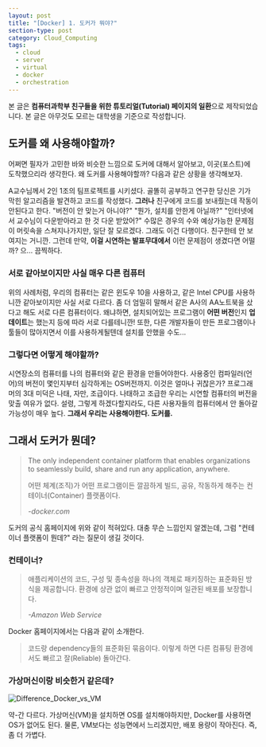```yaml
---
layout: post
title: "[Docker] 1. 도커가 뭐야?"
section-type: post
category: Cloud_Computing
tags:
  - cloud
  - server
  - virtual
  - docker
  - orchestration
---
```


본 글은 **컴퓨터과학부 친구들을 위한 튜토리얼(Tutorial) 페이지의 일환**으로 제작되었습니다. 본 글은 아무것도 모르는 대학생을 기준으로 작성합니다.

## 도커를 왜 사용해야할까?

어쩌면 필자가 고민한 바와 비슷한 느낌으로 도커에 대해서 알아보고, 이곳(포스트)에 도착했으리라 생각한다. 왜 도커를 사용해야할까? 다음과 같은 상황을 생각해보자.

A교수님께서 2인 1조의 팀프로젝트를 시키셨다. 골똘히 공부하고 연구한 당신은 기가 막힌 알고리즘을 발견하고 코드를 작성했다. **그러나** 친구에게 코드를 보내줬는데 작동이 안된다고 한다. "버전이 안 맞는거 아니야?" "뭔가, 설치를 안한게 아닐까?" "인터넷에서 교수님이 다운받아라고 한 것 다운 받았어?" 수많은 경우의 수와 예상가능한 문제점이 머릿속을 스쳐지나가지만, 일단 잘 모르겠다. 그래도 이건 다행이다. 친구한테 안 보여지는 거니깐. 그런데 만약, **이걸 시연하는 발표무대에서** 이런 문제점이 생겼다면 어떨까? 으... 끔찍하다.

### 서로 같아보이지만 사실 매우 다른 컴퓨터

위의 사례처럼, 우리의 컴퓨터는 같은 윈도우 10을 사용하고, 같은 Intel CPU를 사용하니깐 같아보이지만 사실 서로 다르다. 좀 더 엄밀히 말해서 같은 A사의 AA노트북을 샀다고 해도 서로 다른 컴퓨터이다. 왜냐하면, 설치되어있는 프로그램이 **어떤 버전**인지 **업데이트**는 했는지 등에 따라 서로 다를테니깐! 또한, 다른 개발자들이 만든 프로그램이나 툴들이 많아지면서 이를 사용하게될텐데 설치를 안했을 수도...

### 그렇다면 어떻게 해야할까?

시연장소의 컴퓨터를 나의 컴퓨터와 같은 환경을 만들어야한다. 사용중인 컴파일러(언어)의 버전이 몇인지부터 심각하게는 OS버전까지. 이것은 얼마나 귀찮은가? 프로그래머의 3대 미덕은 나태, 자만, 조급이다. 나태하고 조급한 우리는 시연할 컴퓨터의 버전을 맞출 여유가 없다. 설령, 그렇게 하겠다할지라도, 다른 사용자들의 컴퓨터에서 안 돌아갈 가능성이 매우 높다. **그래서 우리는 사용해야한다. 도커를.**

## 그래서 도커가 뭔데?

> The only independent container platform that enables organizations to seamlessly build, share and run any application, anywhere.
>
> 어떤 체계(조직)가 어떤 프로그램이든 깔끔하게 빌드, 공유, 작동하게 해주는 컨테이너(Container) 플랫폼이다.
>
> *\-docker.com*

도커의 공식 홈페이지에 위와 같이 적혀있다. 대충 무슨 느낌인지 알겠는데, 그럼 "컨테이너 플랫폼이 뭔데?" 라는 질문이 생길 것이다.

### 컨테이너?

> 애플리케이션의 코드, 구성 및 종속성을 하나의 객체로 패키징하는 표준화된 방식을 제공합니다. 환경에 상관 없이 빠르고 안정적이며 일관된 배포를 보장합니다.
>
> *\-Amazon Web Service*

Docker 홈페이지에서는 다음과 같이 소개한다.

> 코드랑 dependency들의 표준화된 묶음이다. 이렇게 하면 다른 컴퓨팅 환경에서도 빠르고 잘(Reliable) 돌아간다.

### 가상머신이랑 비슷한거 같은데?

![Difference_Docker_vs_VM](http://drive.google.com/uc?export=view&id=1ns8qlHLnFk2NfNhFrA0O4O1jp4QF-s-l)

약-간 다르다. 가상머신(VM)을 설치하면 OS를 설치해야하지만, Docker를 사용하면 OS가 없어도 된다. 물론, VM보다는 성능면에서 느리겠지만, 배포 용량이 작아진다. 즉, 좀 더 가볍다.








<br/>
<br/>
<br/>


